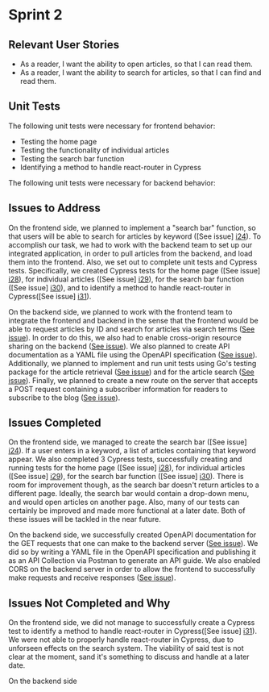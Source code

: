 # Sprint 2

## Relevant User Stories
- As a reader, I want the ability to open articles, so that I can read them.
- As a reader, I want the ability to search for articles, so that I can find and read them.

## Unit Tests
The following unit tests were necessary for frontend behavior:  

- Testing the home page
- Testing the functionality of individual articles
- Testing the search bar function
- Identifying a method to handle react-router in Cypress

The following unit tests were necessary for backend behavior:


## Issues to Address
On the frontend side, we planned to implement a "search bar" function, so that users will be able to search for articles by keyword ([See issue] [i24]).
To accomplish our task, we had to work with the backend team to set up our integrated application, in order to pull articles from the backend, and load them into the frontend. Also, we set out to complete unit tests and Cypress tests. Specifically, we created Cypress tests for the home page ([See issue] [i28]), for individual articles ([See issue] [i29]), for the search bar function ([See issue] [i30]), and to identify a method to handle react-router in Cypress([See issue] [i31]).

On the backend side, we planned to work with the frontend team to integrate the frontend and backend in the sense that the frontend would be able to request articles by ID and search for articles via search terms ([See issue][i21]). In order to do this, we also had to enable cross-origin resource sharing on the backend ([See issue][i25]). We also planned to create API documentation as a YAML file using the OpenAPI specification ([See issue][i20]). Additionally, we planned to implement and run unit tests using Go's testing package for the article retrieval ([See issue][i22]) and for the article search ([See issue][i23]). Finally, we planned to create a new route on the server that accepts a POST request containing a subscriber information for readers to subscribe to the blog ([See issue][i32]).

## Issues Completed
On the frontend side, we managed to create the search bar ([See issue] [i24]). If a user enters in a keyword, a list of articles containing that keyword appear. We also completed 3 Cypress tests, successfully creating and running tests for the home page ([See issue] [i28]), for individual articles ([See issue] [i29]), for the search bar function ([See issue] [i30]). There is room for improvement though, as the search bar doesn't return articles to a different page. Ideally, the search bar would contain a drop-down menu, and would open articles on another page. Also, many of our tests can certainly be improved and made more functional at a later date. Both of these issues will be tackled in the near future.

On the backend side, we successfully created OpenAPI documentation for the GET requests that one can make to the backend server ([See issue][i20]). We did so by writing a YAML file in the OpenAPI specification and publishing it as an API Collection via Postman to generate an API guide. We also enabled CORS on the backend server in order to allow the frontend to successfully make requests and receive responses ([See issue][i25]).

## Issues Not Completed and Why
On the frontend side, we did not manage to successfully create a Cypress test to identify a method to handle react-router in Cypress([See issue] [i31]). We were not able to properly handle react-router in Cypress, due to unforseen effects on the search system. The viability of said test is not clear at the moment, sand it's something to discuss and handle at a later date. 

On the backend side


[i1]: https://github.com/apangasa/cen3031-skjsports/issues/1
[i2]: https://github.com/apangasa/cen3031-skjsports/issues/2
[i3]: https://github.com/apangasa/cen3031-skjsports/issues/3
[i4]: https://github.com/apangasa/cen3031-skjsports/issues/4
[i5]: https://github.com/apangasa/cen3031-skjsports/issues/5
[i6]: https://github.com/apangasa/cen3031-skjsports/issues/6
[i7]: https://github.com/apangasa/cen3031-skjsports/issues/7
[i8]: https://github.com/apangasa/cen3031-skjsports/issues/8
[i9]: https://github.com/apangasa/cen3031-skjsports/issues/9
[i10]:https://github.com/apangasa/cen3031-skjsports/issues/10
[i11]:https://github.com/apangasa/cen3031-skjsports/issues/11
[i12]:https://github.com/apangasa/cen3031-skjsports/issues/12
[i20]:https://github.com/apangasa/cen3031-skjsports/issues/20 
[i21]:https://github.com/apangasa/cen3031-skjsports/issues/21
[i22]:https://github.com/apangasa/cen3031-skjsports/issues/22 
[i23]:https://github.com/apangasa/cen3031-skjsports/issues/23
[i24]:https://github.com/apangasa/cen3031-skjsports/issues/24
[i25]:https://github.com/apangasa/cen3031-skjsports/issues/25
[i28]:https://github.com/apangasa/cen3031-skjsports/issues/28
[i29]:https://github.com/apangasa/cen3031-skjsports/issues/29
[i30]:https://github.com/apangasa/cen3031-skjsports/issues/30
[i31]:https://github.com/apangasa/cen3031-skjsports/issues/31
[i32]:https://github.com/apangasa/cen3031-skjsports/issues/32 

